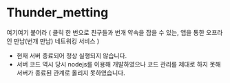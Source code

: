 # Thunder_metting
여기여기 붙어라 ( 클릭 한 번으로 친구들과 번개 약속을 잡을 수 있는, 앱을 통한 오프라인 만남(번개 만남) 네트워킹 서비스 )

- 현재 서버 종료되어 정상 실행되지 않습니다.
- 서버 코드 역시 당시 nodejs를 이용해 개발하였으나 코드 관리를 제대로 하지 못해 서버가 종료된 관계로 올리지 못하였습니다.
